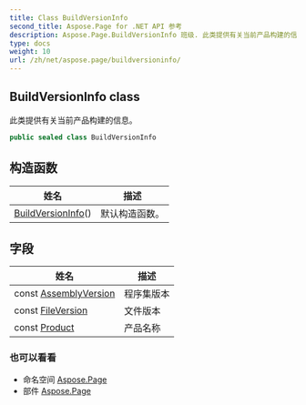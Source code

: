 ```yaml
---
title: Class BuildVersionInfo
second_title: Aspose.Page for .NET API 参考
description: Aspose.Page.BuildVersionInfo 班级. 此类提供有关当前产品构建的信息
type: docs
weight: 10
url: /zh/net/aspose.page/buildversioninfo/
---
```

## BuildVersionInfo class

此类提供有关当前产品构建的信息。

```csharp
public sealed class BuildVersionInfo
```

## 构造函数

| 姓名 | 描述 |
| --- | --- |
| [BuildVersionInfo](buildversioninfo/)() | 默认构造函数。 |

## 字段

| 姓名 | 描述 |
| --- | --- |
| const [AssemblyVersion](../../aspose.page/buildversioninfo/assemblyversion/) | 程序集版本 |
| const [FileVersion](../../aspose.page/buildversioninfo/fileversion/) | 文件版本 |
| const [Product](../../aspose.page/buildversioninfo/product/) | 产品名称 |

### 也可以看看

* 命名空间 [Aspose.Page](../../aspose.page/)
* 部件 [Aspose.Page](../../)



